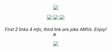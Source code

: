 ### <p align="center"> <img src="https://64.media.tumblr.com/c04cd1ea695b3c6d4e1fc8b8fca3b5cf/ab274d4c3f7be2e7-36/s640x960/65dfe9f654f99271d0a4406c30353e14fbc779e6.pnj"> <br/>
<p align="center"> <img src="https://64.media.tumblr.com/514d328d6b8dc2c02bf994bdc939dd42/ab274d4c3f7be2e7-e8/s100x200/e2fef38cf9fd1f0b7072f15380d7f7f8f0f4e7ed.pnj"> <img src="https://64.media.tumblr.com/e8375dae1bc84ef1c31be1d969111ba3/ab274d4c3f7be2e7-c6/s100x200/e956ddedcac04597c65f1b14d5a3db00b3f7f2a2.pnj"> <img src="https://64.media.tumblr.com/1db938f4883bd042000837985ef5d6f9/ab274d4c3f7be2e7-8a/s100x200/8a7618e71695951ee07e34017aca6d1c501e9076.pnj">
<h6 p align="center"> First 2 links 4 info, third link are joke AMVs. Enjoy! <br/>
  ☆‎ ‎ ‎
<p align="center"> <img src="https://64.media.tumblr.com/3d938f208c7dbc62313660556c9b2137/ab274d4c3f7be2e7-78/s500x750/b46ac5b49a59d2d45f53f6142ebccea2309875e6.gifv">
